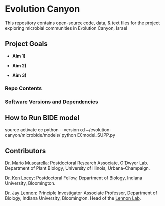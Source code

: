 Evolution Canyon
================

This repository contains open-source code, data, & text files for the project exploring microbial communities in Evolution Canyon, Israel

## Project Goals

* **Aim 1)**

* **Aim 2)**

* **Aim 3)**

### Repo Contents


### Software Versions and Dependencies


## How to Run BIDE model


source activate ec
python --version
cd ~/evolution-canyon/microbide/models/
python ECmodel_SUPP.py


## Contributors

[Dr. Mario Muscarella](http://mmuscarella.github.io/): Postdoctoral Research Associate, O'Dwyer Lab. Department of Plant Biology, University of Illinois, Urbana-Champaign.

[Dr. Ken Locey](https://kenlocey.weecology.org/): Postdoctoral Fellow, Department of Biology, Indiana University, Bloomington.

[Dr. Jay Lennon](http://www.indiana.edu/~microbes/people.php): Principle Investigator, Associate Professor, Department of Biology, Indiana University, Bloomington. Head of the [Lennon Lab](http://www.indiana.edu/~microbes/people.php).
